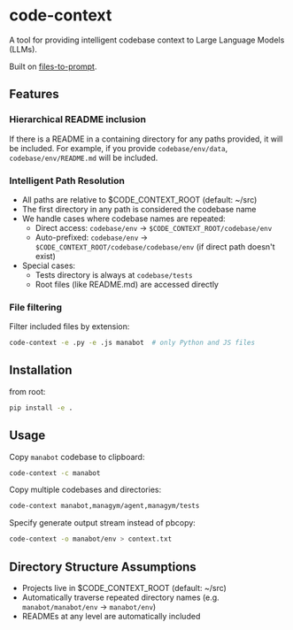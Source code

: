 # code-context

A tool for providing intelligent codebase context to Large Language Models (LLMs).

Built on [files-to-prompt](https://github.com/simonw/files-to-prompt).

## Features

### Hierarchical README inclusion
If there is a README in a containing directory for any paths provided, it will be included.
For example, if you provide `codebase/env/data`, `codebase/env/README.md` will be included.

### Intelligent Path Resolution
- All paths are relative to $CODE_CONTEXT_ROOT (default: ~/src)
- The first directory in any path is considered the codebase name
- We handle cases where codebase names are repeated:
    - Direct access: `codebase/env` -> `$CODE_CONTEXT_ROOT/codebase/env`
    - Auto-prefixed: `codebase/env` -> `$CODE_CONTEXT_ROOT/codebase/codebase/env` (if direct path doesn't exist)
- Special cases:
    - Tests directory is always at `codebase/tests`
    - Root files (like README.md) are accessed directly

### File filtering
Filter included files by extension:
```bash
code-context -e .py -e .js manabot  # only Python and JS files
```

## Installation

from root:
```bash
pip install -e .
```

## Usage

Copy `manabot` codebase to clipboard:
```bash
code-context -c manabot
```

Copy multiple codebases and directories:
```bash
code-context manabot,managym/agent,managym/tests
```

Specify generate output stream instead of pbcopy:
```bash
code-context -o manabot/env > context.txt
```

## Directory Structure Assumptions

- Projects live in $CODE_CONTEXT_ROOT (default: ~/src)
- Automatically traverse repeated directory names (e.g. `manabot/manabot/env` -> `manabot/env`)
- READMEs at any level are automatically included
